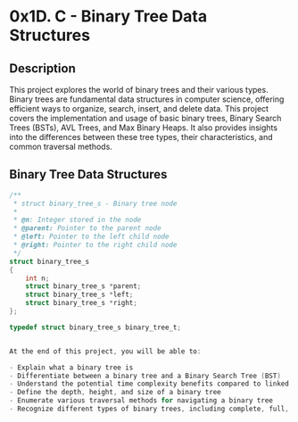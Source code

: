 # 0x1D. C - Binary Tree Data Structures

## Description

This project explores the world of binary trees and their various types. Binary trees are fundamental data structures in computer science, offering efficient ways to organize, search, insert, and delete data. This project covers the implementation and usage of basic binary trees, Binary Search Trees (BSTs), AVL Trees, and Max Binary Heaps. It also provides insights into the differences between these tree types, their characteristics, and common traversal methods.

## Binary Tree Data Structures

```c
/**
 * struct binary_tree_s - Binary tree node
 *
 * @n: Integer stored in the node
 * @parent: Pointer to the parent node
 * @left: Pointer to the left child node
 * @right: Pointer to the right child node
 */
struct binary_tree_s
{
    int n;
    struct binary_tree_s *parent;
    struct binary_tree_s *left;
    struct binary_tree_s *right;
};

typedef struct binary_tree_s binary_tree_t;


At the end of this project, you will be able to:

- Explain what a binary tree is
- Differentiate between a binary tree and a Binary Search Tree (BST)
- Understand the potential time complexity benefits compared to linked lists
- Define the depth, height, and size of a binary tree
- Enumerate various traversal methods for navigating a binary tree
- Recognize different types of binary trees, including complete, full, perfect, and balanced binary trees.
